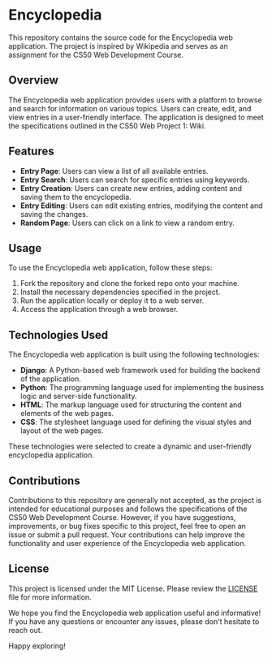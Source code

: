 # Encyclopedia

This repository contains the source code for the Encyclopedia web application. The project is inspired by Wikipedia and serves as an assignment for the CS50 Web Development Course.

## Overview

The Encyclopedia web application provides users with a platform to browse and search for information on various topics. Users can create, edit, and view entries in a user-friendly interface. The application is designed to meet the specifications outlined in the CS50 Web Project 1: Wiki.

## Features

- **Entry Page**: Users can view a list of all available entries.
- **Entry Search**: Users can search for specific entries using keywords.
- **Entry Creation**: Users can create new entries, adding content and saving them to the encyclopedia.
- **Entry Editing**: Users can edit existing entries, modifying the content and saving the changes.
- **Random Page**: Users can click on a link to view a random entry.

## Usage

To use the Encyclopedia web application, follow these steps:

1. Fork the repository and clone the forked repo onto your machine.
2. Install the necessary dependencies specified in the project.
3. Run the application locally or deploy it to a web server.
4. Access the application through a web browser.

## Technologies Used

The Encyclopedia web application is built using the following technologies:

- **Django**: A Python-based web framework used for building the backend of the application.
- **Python**: The programming language used for implementing the business logic and server-side functionality.
- **HTML**: The markup language used for structuring the content and elements of the web pages.
- **CSS**: The stylesheet language used for defining the visual styles and layout of the web pages.

These technologies were selected to create a dynamic and user-friendly encyclopedia application.

## Contributions

Contributions to this repository are generally not accepted, as the project is intended for educational purposes and follows the specifications of the CS50 Web Development Course. However, if you have suggestions, improvements, or bug fixes specific to this project, feel free to open an issue or submit a pull request. Your contributions can help improve the functionality and user experience of the Encyclopedia web application.

## License

This project is licensed under the MIT License. Please review the [LICENSE](LICENSE) file for more information.

We hope you find the Encyclopedia web application useful and informative! If you have any questions or encounter any issues, please don't hesitate to reach out.

Happy exploring!


